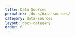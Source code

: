 ```yaml
---
title: Data Sources
permalink: /docs/data-sources/
category: data-sources
layout: docs-category
order: 6
---
```

